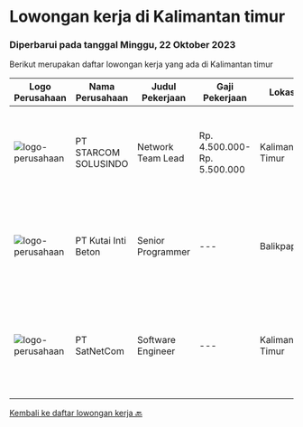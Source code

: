 
  # Lowongan kerja di Kalimantan timur

  ### Diperbarui pada tanggal Minggu, 22 Oktober 2023

  Berikut merupakan daftar lowongan kerja yang ada di Kalimantan timur

  |Logo Perusahaan | Nama Perusahaan | Judul Pekerjaan | Gaji Pekerjaan | Lokasi | Deskripsi | Tanggal diunggah | Pranala |
  | -------------- | --------------- | --------------- | --------- | --------- | -------------- | ------- | ----------- |
  |![logo-perusahaan](https://image-service-cdn.seek.com.au/7884713e971117aab6aab88adb5badf34d97ca7d/ee4dce1061f3f616224767ad58cb2fc751b8d2dc)|PT STARCOM SOLUSINDO|Network Team Lead|Rp. 4.500.000-Rp. 5.500.000|Kalimantan Timur|Tanggung Jawab Utama: Pemimpinan dan Manajemen Tim: Mengelola dan memimpin tim teknisi jaringan. Menetapkan tujuan dan target tim, serta memastikan...|Kamis, 12 Oktober 2023|https://www.jobstreet.co.id/id/job/network-team-lead-4496909?token=0~e3b62463-c200-4222-af64-f867804c3711&sectionRank=1&jobId=jobstreet-id-job-4496909|
|![logo-perusahaan](https://i.ibb.co/sqvTCh9/112815900-stock-vector-no-image-available-icon-flat-vector.webp)|PT Kutai Inti Beton|Senior Programmer|---|Balikpapan|Deskripsi: Memiliki Komunikasi yang baik Memiliki pengetahuan dibidang ASP.Net Webform, Sql Server dan full-stack developer Memiliki keterampilan...|Jumat, 13 Oktober 2023|https://www.jobstreet.co.id/id/job/senior-programmer-4498311?token=0~e3b62463-c200-4222-af64-f867804c3711&sectionRank=2&jobId=jobstreet-id-job-4498311|
|![logo-perusahaan](https://image-service-cdn.seek.com.au/05ca75b4ba30cd324b387479b9064c967524655c/ee4dce1061f3f616224767ad58cb2fc751b8d2dc)|PT SatNetCom|Software Engineer|---|Kalimantan Timur|Skills :·      Good in English writing, reading, and speaking·      Proficient in C#/Java/Android application development with a good knowledge of its...|Jumat, 22 September 2023|https://www.jobstreet.co.id/id/job/software-engineer-4477846?token=0~e3b62463-c200-4222-af64-f867804c3711&sectionRank=3&jobId=jobstreet-id-job-4477846|


  [Kembali ke daftar lowongan kerja 🔙](../README.md#daftar-lowongan-kerja)
  